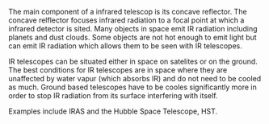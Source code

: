 The main component of a infrared telescop is its concave reflector. The concave relflector focuses infrared radiation to a focal point at which a infrared detector is sited. Many objects in space emit IR radiation including planets and dust clouds. Some objects are not hot enough to emit light but can emit IR radiation which allows them to be seen with IR telescopes.

IR telescopes can be situated either in space on satelites or on the ground. The best conditions for IR telescopes are in space where they are unaffected by water vapur (which absorbs IR) and do not need to be cooled as much. Ground based telescopes have to be cooles significantly more in order to stop IR radiation from its surface interfering with itself.

Examples include IRAS and the Hubble Space Telescope, HST.